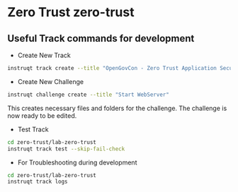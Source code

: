 # Zero Trust  zero-trust

## Useful Track commands for development

* Create New Track

```bash
instruqt track create --title "OpenGovCon - Zero Trust Application Security"
```

* Create New Challenge

```bash
instruqt challenge create --title "Start WebServer"
```

This creates necessary files and folders for the challenge. The challenge is now ready to be edited.

* Test Track

```bash
cd zero-trust/lab-zero-trust
instruqt track test --skip-fail-check
```

* For Troubleshooting during development

```bash
cd zero-trust/lab-zero-trust
instruqt track logs
```

